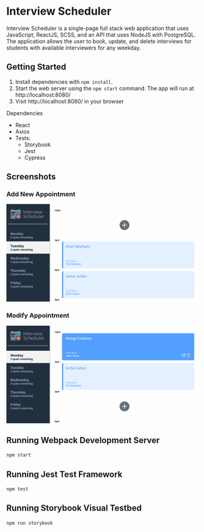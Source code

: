 # Interview Scheduler
Interview Scheduler is a single-page full stack web application that uses JavaScript, ReactJS, SCSS, and an API that uses NodeJS with PostgreSQL. The application allows the user to book, update, and delete interviews for students with available interviewers for any weekday.


## Getting Started

1. Install dependencies with `npm install`.
2. Start the web server using the `npm start` command. The app will run at http://localhost:8080/
3. Visit http://localhost:8080/ in your browser

Dependencies

- React
- Axios
- Tests:
  - Storybook
  - Jest
  - Cypress

## Screenshots

### Add New Appointment
!["Add New Appointment"](https://raw.githubusercontent.com/josephblais/scheduler/master/docs/new-apointment.gif)

### Modify Appointment
!["Modify Appointment"](https://raw.githubusercontent.com/josephblais/scheduler/master/docs/modify-apointment.gif)

## Running Webpack Development Server

```sh
npm start
```

## Running Jest Test Framework

```sh
npm test
```

## Running Storybook Visual Testbed

```sh
npm run storybook
```

